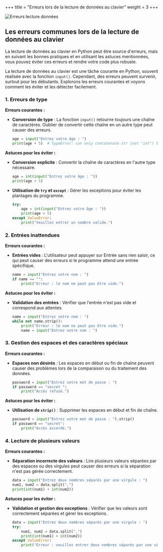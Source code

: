 +++
title = "Erreurs lors de la lecture de données au clavier"
weight = 3
+++


![Erreurs lecture données](../erreur-input.jpeg?width=20vw)

## Les erreurs communes lors de la lecture de données au clavier 

La lecture de données au clavier en Python peut être source d'erreurs, mais en suivant les bonnes pratiques et en utilisant les astuces mentionnées, vous pouvez éviter ces erreurs et rendre votre code plus robuste. 

La lecture de données au clavier est une tâche courante en Python, souvent réalisée avec la fonction `input()`. Cependant, des erreurs peuvent survenir, surtout pour les débutants. Explorons les erreurs courantes et voyons comment les éviter et les détecter facilement.

### 1. Erreurs de type

**Erreurs courantes :**

- **Conversion de type** : La fonction `input()` retourne toujours une chaîne de caractères. Oublier de convertir cette chaîne en un autre type peut causer des erreurs.
  ```python
  age = input("Entrez votre âge : ")
  print(age + 5)  # TypeError: can only concatenate str (not "int") to str
  ```

**Astuces pour les éviter :**

- **Conversion explicite** : Convertir la chaîne de caractères en l'autre type nécessaire.
  ```python
  age = int(input("Entrez votre âge : "))
  print(age + 5)
  ```
- **Utilisation de `try` et `except`** : Gérer les exceptions pour éviter les plantages du programme.
  ```python
  try:
      age = int(input("Entrez votre âge : "))
      print(age + 5)
  except ValueError:
      print("Veuillez entrer un nombre valide.")
  ```

### 2. Entrées inattendues

**Erreurs courantes :**
- **Entrées vides** : L'utilisateur peut appuyer sur Entrée sans rien saisir, ce qui peut causer des erreurs si le programme attend une entrée spécifique.
  ```python
  name = input("Entrez votre nom : ")
  if name == "":
      print("Erreur : le nom ne peut pas être vide.")
  ```

**Astuces pour les éviter :**

- **Validation des entrées** : Vérifier que l'entrée n'est pas vide et correspond aux attentes.
  ```python
  name = input("Entrez votre nom : ")
  while not name.strip():
      print("Erreur : le nom ne peut pas être vide.")
      name = input("Entrez votre nom : ")
  ```

### 3. Gestion des espaces et des caractères spéciaux

**Erreurs courantes :**

- **Espaces non désirés** : Les espaces en début ou fin de chaîne peuvent causer des problèmes lors de la comparaison ou du traitement des données.
  ```python
  password = input("Entrez votre mot de passe : ")
  if password == "secret ":
      print("Accès refusé.")
  ```

**Astuces pour les éviter :**

- **Utilisation de `strip()`** : Supprimer les espaces en début et fin de chaîne.
  ```python
  password = input("Entrez votre mot de passe : ").strip()
  if password == "secret":
      print("Accès accordé.")
  ```

### 4. Lecture de plusieurs valeurs

**Erreurs courantes :**

- **Séparation incorrecte des valeurs** : Lire plusieurs valeurs séparées par des espaces ou des virgules peut causer des erreurs si la séparation n'est pas gérée correctement.
  ```python
  data = input("Entrez deux nombres séparés par une virgule : ")
  num1, num2 = data.split(",")
  print(int(num1) + int(num2))
  ```

**Astuces pour les éviter :**

- **Validation et gestion des exceptions** : Vérifier que les valeurs sont correctement séparées et gérer les exceptions.
  ```python
  data = input("Entrez deux nombres séparés par une virgule : ")
  try:
      num1, num2 = data.split(",")
      print(int(num1) + int(num2))
  except ValueError:
      print("Erreur : veuillez entrer deux nombres séparés par une virgule.")
  ```
